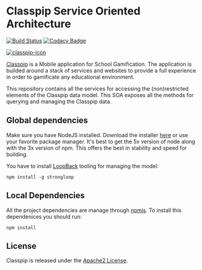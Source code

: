 # Classpip Service Oriented Architecture

[![Build Status](https://travis-ci.org/classpip/classpip-services.svg?branch=master)](https://travis-ci.org/classpip/classpip-services) [![Codacy Badge](https://api.codacy.com/project/badge/Grade/bc7f317bf0fd4c83a81a8dd00346dce1)](https://www.codacy.com/app/classpip/classpip-services?utm_source=github.com&utm_medium=referral&utm_content=classpip/classpip-services&utm_campaign=Badge_Grade)

[![classpip-icon](https://github.com/classpip/classpip/raw/master/resources/icontext-land.png)](http://www.classpip.com/)

[Classpip](https://www.classpip.com) is a Mobile application for School Gamification. The application is builded around a stack of services and websites to provide a full experience in order to gamificate any educational environment.

This repository contains all the services for accessing the (non)restricted elements of the Classpip data model. This SOA exposes all the methods for querying and managing the Classpip data.

## Global dependencies

Make sure you have NodeJS installed. Download the installer [here](https://nodejs.org/dist/latest-v5.x/) or use your favorite package manager. It's best to get the 5x version of node along with the 3x version of npm. This offers the best in stability and speed for building.

You have to install [LoopBack](http://loopback.io) tooling for managing the model:

```script
npm install -g strongloop
```

## Local Dependencies

All the project dependencies are manage through [npmjs](https://www.npmjs.com/). To install this dependenices you should run:

```script
npm install
```

## License

Classpip is released under the [Apache2 License](https://github.com/classpip/classpip-services/blob/master/LICENSE).
